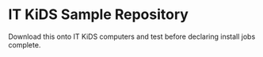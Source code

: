 # IT KiDS Sample Repository
Download this onto IT KiDS computers and test before declaring install jobs complete.
